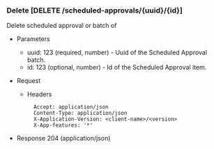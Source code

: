 ### Delete [DELETE /scheduled-approvals/{uuid}/{id}]

Delete scheduled approval or batch of 

+ Parameters
    + uuid: 123 (required, number) - Uuid of the Scheduled Approval batch.
    + id: 123 (optional, number) - Id of the Scheduled Approval item.

+ Request
    + Headers

            Accept: application/json
            Content-Type: application/json
            X-Application-Version: <client-name>/<version>
            X-App-features: '*'

+ Response 204 (application/json)

<!-- include(../error_responses.md) -->
